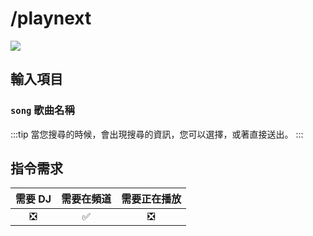 # /playnext
![](https://i.imgur.com/FJemVNv.png)

## 輸入項目
### `song` 歌曲名稱
:::tip
當您搜尋的時候，會出現搜尋的資訊，您可以選擇，或著直接送出。
:::

## 指令需求
| 需要 DJ |	需要在頻道 | 需要正在播放 |
| :-----: | :-------: | :---------: |
|   ❎   |    ✅     |     ❎      |